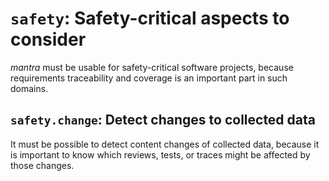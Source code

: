 # `safety`: Safety-critical aspects to consider

*mantra* must be usable for safety-critical software projects,
because requirements traceability and coverage is an important part in such domains.

## `safety.change`: Detect changes to collected data

It must be possible to detect content changes of collected data,
because it is important to know which reviews, tests, or traces 
might be affected by those changes.
